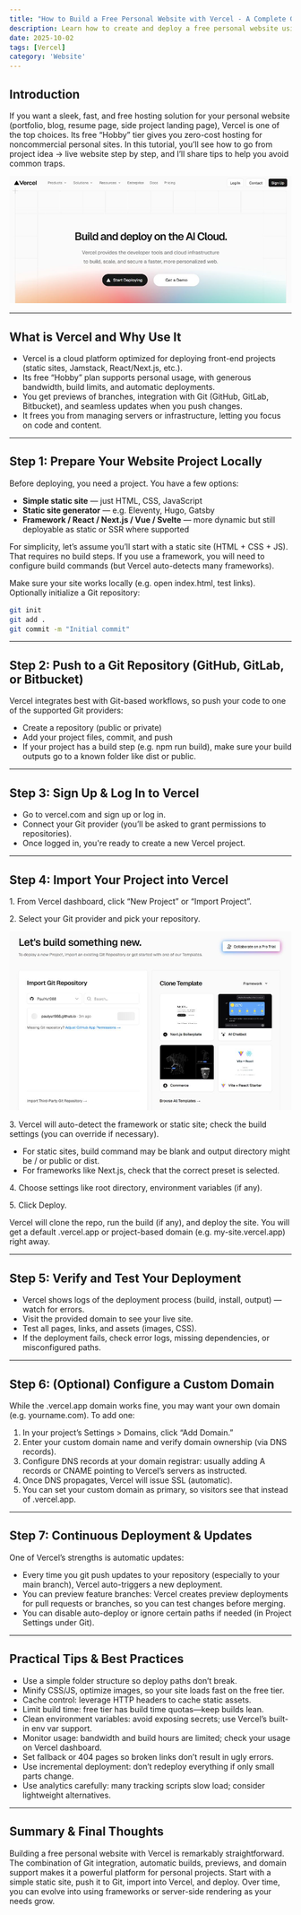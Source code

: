 ```yaml
---
title: "How to Build a Free Personal Website with Vercel - A Complete Guide"
description: Learn how to create and deploy a free personal website using Vercel’s Hobby (free) tier. This detailed tutorial covers setup, deployment (static or framework-based), custom domain, continuous updates, and practical tips to avoid pitfalls.
date: 2025-10-02
tags: [Vercel]
category: 'Website'
---
```

## Introduction

If you want a sleek, fast, and free hosting solution for your personal website (portfolio, blog, resume page, side project landing page), Vercel is one of the top choices. Its free “Hobby” tier gives you zero-cost hosting for noncommercial personal sites. In this tutorial, you’ll see how to go from project idea → live website step by step, and I’ll share tips to help you avoid common traps.

<img src="./1.jpg" alt="Vercel">

---

## What is Vercel and Why Use It

- Vercel is a cloud platform optimized for deploying front-end projects (static sites, Jamstack, React/Next.js, etc.).
- Its free “Hobby” plan supports personal usage, with generous bandwidth, build limits, and automatic deployments.
- You get previews of branches, integration with Git (GitHub, GitLab, Bitbucket), and seamless updates when you push changes.
- It frees you from managing servers or infrastructure, letting you focus on code and content.

---

## Step 1: Prepare Your Website Project Locally

Before deploying, you need a project. You have a few options:

- **Simple static site** — just HTML, CSS, JavaScript
- **Static site generator** — e.g. Eleventy, Hugo, Gatsby
- **Framework / React / Next.js / Vue / Svelte** — more dynamic but still deployable as static or SSR where supported

For simplicity, let’s assume you’ll start with a static site (HTML + CSS + JS). That requires no build steps. If you use a framework, you will need to configure build commands (but Vercel auto-detects many frameworks).

Make sure your site works locally (e.g. open index.html, test links). Optionally initialize a Git repository:

```bash
git init
git add .
git commit -m "Initial commit"
```
---

## Step 2: Push to a Git Repository (GitHub, GitLab, or Bitbucket)

Vercel integrates best with Git-based workflows, so push your code to one of the supported Git providers:

- Create a repository (public or private)
- Add your project files, commit, and push
- If your project has a build step (e.g. npm run build), make sure your build outputs go to a known folder like dist or public.

---

## Step 3: Sign Up & Log In to Vercel

- Go to vercel.com and sign up or log in.
- Connect your Git provider (you’ll be asked to grant permissions to repositories).
- Once logged in, you're ready to create a new Vercel project.

---

## Step 4: Import Your Project into Vercel

1\. From Vercel dashboard, click “New Project” or “Import Project”.

2\. Select your Git provider and pick your repository.

<img src="./2.jpg" alt="Import Your Project into Vercel">

3\. Vercel will auto-detect the framework or static site; check the build settings (you can override if necessary).

- For static sites, build command may be blank and output directory might be / or public or dist.
- For frameworks like Next.js, check that the correct preset is selected.

4\. Choose settings like root directory, environment variables (if any).

5\. Click Deploy.

Vercel will clone the repo, run the build (if any), and deploy the site. You will get a default .vercel.app or project-based domain (e.g. my-site.vercel.app) right away.

---

## Step 5: Verify and Test Your Deployment

- Vercel shows logs of the deployment process (build, install, output) — watch for errors.
- Visit the provided domain to see your live site.
- Test all pages, links, and assets (images, CSS).
- If the deployment fails, check error logs, missing dependencies, or misconfigured paths.

---

## Step 6: (Optional) Configure a Custom Domain

While the .vercel.app domain works fine, you may want your own domain (e.g. yourname.com). To add one:

1. In your project’s Settings > Domains, click “Add Domain.”
2. Enter your custom domain name and verify domain ownership (via DNS records).
3. Configure DNS records at your domain registrar: usually adding A records or CNAME pointing to Vercel’s servers as instructed.
4. Once DNS propagates, Vercel will issue SSL (automatic).
5. You can set your custom domain as primary, so visitors see that instead of .vercel.app.

---

## Step 7: Continuous Deployment & Updates

One of Vercel’s strengths is automatic updates:

- Every time you git push updates to your repository (especially to your main branch), Vercel auto-triggers a new deployment.
- You can preview feature branches: Vercel creates preview deployments for pull requests or branches, so you can test changes before merging.
- You can disable auto-deploy or ignore certain paths if needed (in Project Settings under Git).

---

## Practical Tips & Best Practices

- Use a simple folder structure so deploy paths don’t break.
- Minify CSS/JS, optimize images, so your site loads fast on the free tier.
- Cache control: leverage HTTP headers to cache static assets.
- Limit build time: free tier has build time quotas—keep builds lean.
- Clean environment variables: avoid exposing secrets; use Vercel’s built-in env var support.
- Monitor usage: bandwidth and build hours are limited; check your usage on Vercel dashboard.
- Set fallback or 404 pages so broken links don’t result in ugly errors.
- Use incremental deployment: don’t redeploy everything if only small parts change.
- Use analytics carefully: many tracking scripts slow load; consider lightweight alternatives.

---

## Summary & Final Thoughts

Building a free personal website with Vercel is remarkably straightforward. The combination of Git integration, automatic builds, previews, and domain support makes it a powerful platform for personal projects. Start with a simple static site, push it to Git, import into Vercel, and deploy. Over time, you can evolve into using frameworks or server-side rendering as your needs grow.
